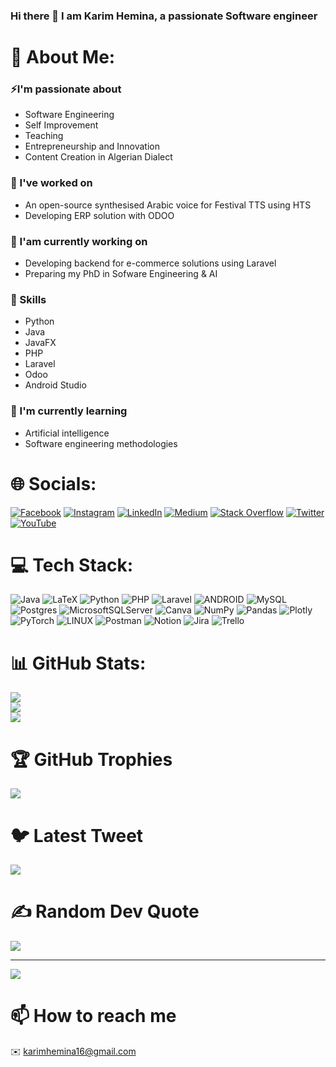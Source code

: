 ### Hi there 👋 I am  Karim Hemina, a passionate Software engineer

# 💫 About Me:
### ⚡I'm passionate about
 - Software Engineering
 - Self Improvement
 - Teaching
 - Entrepreneurship and Innovation
 - Content Creation in Algerian Dialect
### 🔭 I've worked on
 - An open-source synthesised Arabic voice for Festival TTS using HTS
 - Developing ERP solution with ODOO
### 🔭 I'am currently working on
 - Developing backend for e-commerce solutions using Laravel
 - Preparing my PhD in Sofware Engineering & AI
### 👯 Skills
 - Python
 - Java
 - JavaFX
 - PHP
 - Laravel
 - Odoo
 - Android Studio
### 🌱 I'm currently learning
 - Artificial intelligence
 - Software engineering methodologies


# 🌐 Socials:
[![Facebook](https://img.shields.io/badge/Facebook-%231877F2.svg?logo=Facebook&logoColor=white)](https://facebook.com/karimh16) [![Instagram](https://img.shields.io/badge/Instagram-%23E4405F.svg?logo=Instagram&logoColor=white)](https://instagram.com/karim.swe) [![LinkedIn](https://img.shields.io/badge/LinkedIn-%230077B5.svg?logo=linkedin&logoColor=white)](https://linkedin.com/in/karimh16) [![Medium](https://img.shields.io/badge/Medium-12100E?logo=medium&logoColor=white)](https://medium.com/@karimhemina16) [![Stack Overflow](https://img.shields.io/badge/-Stackoverflow-FE7A16?logo=stack-overflow&logoColor=white)](https://stackoverflow.com/users/7636528) [![Twitter](https://img.shields.io/badge/Twitter-%231DA1F2.svg?logo=Twitter&logoColor=white)](https://twitter.com/karim_hem) [![YouTube](https://img.shields.io/badge/YouTube-%23FF0000.svg?logo=YouTube&logoColor=white)](https://youtube.com/@KarimHemina) 

# 💻 Tech Stack:
![Java](https://img.shields.io/badge/java-%23ED8B00.svg?style=flat&logo=java&logoColor=white) ![LaTeX](https://img.shields.io/badge/latex-%23008080.svg?style=flat&logo=latex&logoColor=white) ![Python](https://img.shields.io/badge/python-3670A0?style=flat&logo=python&logoColor=ffdd54) ![PHP](https://img.shields.io/badge/php-%23777BB4.svg?style=flat&logo=php&logoColor=white) ![Laravel](https://img.shields.io/badge/laravel-%23FF2D20.svg?style=flat&logo=laravel&logoColor=white) ![ANDROID](https://img.shields.io/badge/android-%2320232a.svg?style=flat&logo=android&logoColor=%a4c639) ![MySQL](https://img.shields.io/badge/mysql-%2300f.svg?style=flat&logo=mysql&logoColor=white) ![Postgres](https://img.shields.io/badge/postgres-%23316192.svg?style=flat&logo=postgresql&logoColor=white) ![MicrosoftSQLServer](https://img.shields.io/badge/Microsoft%20SQL%20Sever-CC2927?style=flat&logo=microsoft%20sql%20server&logoColor=white) ![Canva](https://img.shields.io/badge/Canva-%2300C4CC.svg?style=flat&logo=Canva&logoColor=white) ![NumPy](https://img.shields.io/badge/numpy-%23013243.svg?style=flat&logo=numpy&logoColor=white) ![Pandas](https://img.shields.io/badge/pandas-%23150458.svg?style=flat&logo=pandas&logoColor=white) ![Plotly](https://img.shields.io/badge/Plotly-%233F4F75.svg?style=flat&logo=plotly&logoColor=white) ![PyTorch](https://img.shields.io/badge/PyTorch-%23EE4C2C.svg?style=flat&logo=PyTorch&logoColor=white) ![LINUX](https://img.shields.io/badge/Linux-FCC624?style=flat&logo=linux&logoColor=black) ![Postman](https://img.shields.io/badge/Postman-FF6C37?style=flat&logo=postman&logoColor=white) ![Notion](https://img.shields.io/badge/Notion-%23000000.svg?style=flat&logo=notion&logoColor=white) ![Jira](https://img.shields.io/badge/jira-%230A0FFF.svg?style=flat&logo=jira&logoColor=white) ![Trello](https://img.shields.io/badge/Trello-%23026AA7.svg?style=flat&logo=Trello&logoColor=white)
# 📊 GitHub Stats:
![](https://github-readme-stats.vercel.app/api?username=karimHemina&theme=dark&hide_border=false&include_all_commits=true&count_private=true)<br/>
![](https://github-readme-streak-stats.herokuapp.com/?user=karimHemina&theme=dark&hide_border=false)<br/>
![](https://github-readme-stats.vercel.app/api/top-langs/?username=karimHemina&theme=dark&hide_border=false&include_all_commits=true&count_private=true&layout=compact)

# 🏆 GitHub Trophies
![](https://github-profile-trophy.vercel.app/?username=karimHemina&theme=radical&no-frame=false&no-bg=false&margin-w=4)

# 🐦 Latest Tweet
[![](https://gtce.itsvg.in/api?username=karim_hem)](https://github.com/VishwaGauravIn/github-twitter-card-embed)

# ✍️ Random Dev Quote
![](https://quotes-github-readme.vercel.app/api?type=horizontal&theme=radical)

---
[![](https://visitcount.itsvg.in/api?id=karimHemina&icon=0&color=0)](https://visitcount.itsvg.in)

<!-- Proudly created with GPRM ( https://gprm.itsvg.in ) -->

# 📫 How to reach me
✉️ karimhemina16@gmail.com
 

<!--
**karimHemina/karimHemina** is a ✨ _special_ ✨ repository because its `README.md` (this file) appears on your GitHub profile.

Here are some ideas to get you started:

- 🔭 I’m currently working on ...
- 🌱 I’m currently learning ...
- 👯 I’m looking to collaborate on ...
- 🤔 I’m looking for help with ...
- 💬 Ask me about ...
- 📫 How to reach me: ...
- 😄 Pronouns: ...
- ⚡ Fun fact: ...
-->
